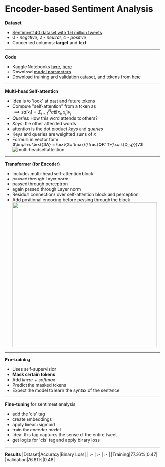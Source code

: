# Encoder-based Sentiment Analysis
**Dataset**
* [Sentiment140 dataset with 1.6 million tweets](https://www.kaggle.com/datasets/kazanova/sentiment140/data)
* 0 - *negative*, 2 - *neutral*, 4 - *positive*
* Concerned columns: **target** and **text**
---
**Code**
* Kaggle Notebooks [here](https://www.kaggle.com/code/kartikeysharmaah/1rt720-notebook-2), [here](https://www.kaggle.com/code/kartikeysharmaah/1tr720-notebook-3)
* Download [model parameters](https://www.kaggle.com/models/kartikeysharmaah/bert-encoder-model)
* Download training and validation dataset, and tokens from [here](https://www.kaggle.com/datasets/kartikeysharmaah/twitter-text-dataset)
---
**Multi-head Self-attention**
* Idea is to 'look' at past and future tokens
* Compute "self-attention" from a token as   
  $\implies sa[x_i] = \Sigma_{j=1}^{N}att[x_i,x_j]v_j$
* *Queries*: How this word attends to others?
* *Keys*: the other attended words
* attention is the dot product *keys* and *queries*
* Keys and queries are weighted sums of $x$
* Formula in vector form   
  $\implies \text{SA} = \text{Softmax}(\frac{QK^T}{\sqrt{D_q}})V$   
![multi-headselfattention](https://miro.medium.com/max/469/1*GsLQLch51d7excmuAi4UzQ.png)
---
**Transformer (for Encoder)**
* Includes multi-head self-attention block
* passed through Layer norm
* passed through perceptron
* again passed through Layer norm
* Residual connections over self-attention block and perception
* Add positional encoding before passing through the block   
  <img src="https://heidloff.net/assets/img/2023/02/transformers.png" width="470px"/>
---
**Pre-training**
* Uses self-supervision
* **Mask certain tokens**
* Add *linear + softmax*
* Predict the masked tokens
* Expect the model to learn the syntax of the sentence
---
**Fine-tuning** for sentiment analysis
* add the 'cls' tag
* create embeddings
* apply linear+sigmoid
* train the encoder model
* Idea: this tag captures the sense of the entire tweet
* get logits for 'cls' tag and apply binary loss
---
**Results**
|Dataset|Accuracy|Binary Loss|
| :- | :- | :- |
|Training|77.36%|0.47|
|Validation|76.81%|0.48|
